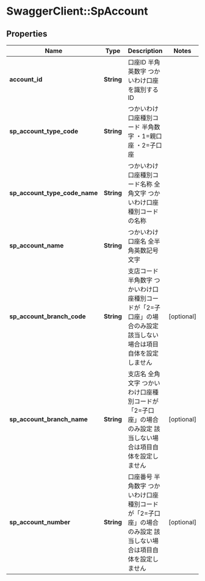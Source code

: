 # SwaggerClient::SpAccount

## Properties
Name | Type | Description | Notes
------------ | ------------- | ------------- | -------------
**account_id** | **String** | 口座ID 半角英数字 つかいわけ口座を識別するID  | 
**sp_account_type_code** | **String** | つかいわけ口座種別コード 半角数字 ・1&#x3D;親口座 ・2&#x3D;子口座  | 
**sp_account_type_code_name** | **String** | つかいわけ口座種別コード名称 全角文字 つかいわけ口座種別コードの名称  | 
**sp_account_name** | **String** | つかいわけ口座名 全半角英数記号文字  | 
**sp_account_branch_code** | **String** | 支店コード 半角数字 つかいわけ口座種別コードが「2&#x3D;子口座」の場合のみ設定 該当しない場合は項目自体を設定しません  | [optional] 
**sp_account_branch_name** | **String** | 支店名 全角文字 つかいわけ口座種別コードが「2&#x3D;子口座」の場合のみ設定 該当しない場合は項目自体を設定しません  | [optional] 
**sp_account_number** | **String** | 口座番号 半角数字 つかいわけ口座種別コードが「2&#x3D;子口座」の場合のみ設定 該当しない場合は項目自体を設定しません  | [optional] 


